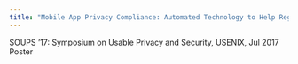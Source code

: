 ```yaml
---
title: "Mobile App Privacy Compliance: Automated Technology to Help Regulators, App Stores and Developers"
---
```


SOUPS ’17: Symposium on Usable Privacy and Security, USENIX, Jul 2017 Poster

